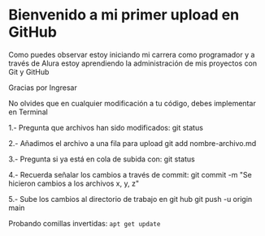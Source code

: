 <h1>Bienvenido a mi primer upload en GitHub</h1>
<p>Como puedes observar estoy iniciando mi carrera como programador y a través de Alura estoy aprendiendo la administración de mis proyectos con Git y GitHub</p>
<p>Gracias por Ingresar</p>
<p>No olvides que en cualquier modificación a tu código, debes implementar en Terminal</p>
<p>
1.- Pregunta que archivos han sido modificados:
git status

2.- Añadimos el archivo a una fila para upload
git add nombre-archivo.md

3.- Pregunta si ya está en cola de subida con:
git status

4.- Recuerda señalar los cambios a través de commit:
git commit -m "Se hicieron cambios a los archivos x, y, z"

5.- Sube los cambios al directorio de trabajo en git hub
git push -u origin main
</p>

Probando comillas invertidas:
`apt get update`
